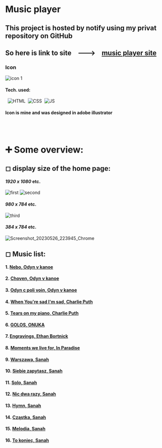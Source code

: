 # Music player
## This project is hosted by notify using my privat repository on GitHub
## So here is link to site &nbsp;&nbsp; ---> &nbsp;&nbsp; **[music player site](https://musicplayer-my.netlify.app/)**
### Icon 
![icon 1](https://github.com/eliya72/PROJECTS/assets/53794805/f074264c-7061-4545-868e-19a4346af2a6)
#### Tech. used:
&nbsp;&nbsp;![HTML](https://img.shields.io/badge/HTML5-E34F26.svg?style=for-the-badge&logo=HTML5&logoColor=white)&nbsp;&nbsp;![CSS](https://img.shields.io/badge/CSS3-1572B6.svg?style=for-the-badge&logo=CSS3&logoColor=white)&nbsp;&nbsp;![JS](https://img.shields.io/badge/JavaScript-F7DF1E.svg?style=for-the-badge&logo=JavaScript&logoColor=black)&nbsp;&nbsp;
#### Icon is mine and was designed in adobe illustrator
<br></br>
# ➕ Some overview:
## ◻ display size of the home page:
#### *1920 x 1080* etc.
![first](https://github.com/eliya72/PROJECTS/assets/53794805/185856e0-4828-4262-898a-34105121cfe9)
![second](https://github.com/eliya72/PROJECTS/assets/53794805/44ac58f2-1a0b-48d9-b878-a00a14907780)
#### *980 x 784* etc.
![third](https://github.com/eliya72/PROJECTS/assets/53794805/8b64f07a-49d0-45cb-b3fc-61c7d6bdee03)
#### *384 x 784* etc.
![Screenshot_20230526_223945_Chrome](https://github.com/eliya72/PROJECTS/assets/53794805/f7e3f54f-8244-43e0-81f4-e3ee8a572c24)
## ◻ Music list:
#### 1. [Nebo, Odyn v kanoe](https://www.youtube.com/watch?v=tepT4EcBTC0&pp=ygURb2R5biB2IGthbm9lIG5lYm8%3D)
#### 2. [Choven, Odyn v kanoe](https://www.youtube.com/watch?v=lUdbxJXBuig&pp=ygUTb2R5biB2IGthbm9lIGNob3Zlbg%3D%3D)
#### 3. [Odyn c poli voin, Odyn v kanoe](https://www.youtube.com/watch?v=P047OT4o5vU&pp=ygUdb2R5biB2IGthbm9lIG9keW4gdiBwb2xpIHZvaW4%3D)
#### 4. [When You're sad I'm sad, Charlie Puth](https://www.youtube.com/watch?v=pcqUZMgMnVM&pp=ygUXV2hlbiBZb3UncmUgc2FkIEknbSBzYWQ%3D)
#### 5. [Tears on my piano, Charlie Puth](https://www.youtube.com/watch?v=kX6wgd9QUxw&pp=ygURVGVhcnMgb24gbXkgcGlhbm8%3D)
#### 6. [GOLOS, ONUKA](https://www.youtube.com/watch?v=wa-Q7SepuoE&pp=ygULZ29sb3Mgb251a2E%3D)
#### 7. [Engravings, Ethan Bortnick](https://www.youtube.com/watch?v=7xWVhAOd-6U&pp=ygUKRW5ncmF2aW5ncw%3D%3D)
#### 8. [Moments we live for, In Paradise](https://www.youtube.com/watch?v=XRH9jjIkhUM&pp=ygUfSW4gUGFyYWRpc2UgTW9tZW50cyB3ZSBsaXZlIGZvcg%3D%3D)
#### 9. [Warszawa, Sanah](https://www.youtube.com/watch?v=tHTqJ0_isp0&pp=ygUOV2Fyc3phd2Egc2FuYWg%3D)
#### 10. [Siebie zapytasz, Sanah](https://www.youtube.com/watch?v=FKee5VCDVxg&pp=ygUUU2llYmllIHphcHl0YXN6c2FuYWg%3D)
#### 11. [Solo, Sanah](https://www.youtube.com/watch?v=z1q9NJ1Ur6M&pp=ygUKU29sbyBzYW5haA%3D%3D)
#### 12. [Nic dwa razy, Sanah](https://www.youtube.com/watch?v=rR001X7JQy8&pp=ygUSTmljIGR3YSByYXp5IHNhbmFo)
#### 13. [Hymn, Sanah](https://www.youtube.com/watch?v=WxtseR03lzY&pp=ygUKSHltbiBzYW5haA%3D%3D)
#### 14. [Cząstka, Sanah](https://www.youtube.com/watch?v=ViVIOQdzYno&pp=ygURQ3rDhOKApnN0a2Egc2FuYWg%3D)
#### 15. [Melodia, Sanah](https://www.youtube.com/watch?v=pxikqLzKZDY&pp=ygUNTWVsb2RpYSBzYW5haA%3D%3D)
#### 16. [To koniec, Sanah](https://www.youtube.com/watch?v=dtffomO-Kes&pp=ygUPVG8ga29uaWVjIHNhbmFo)
